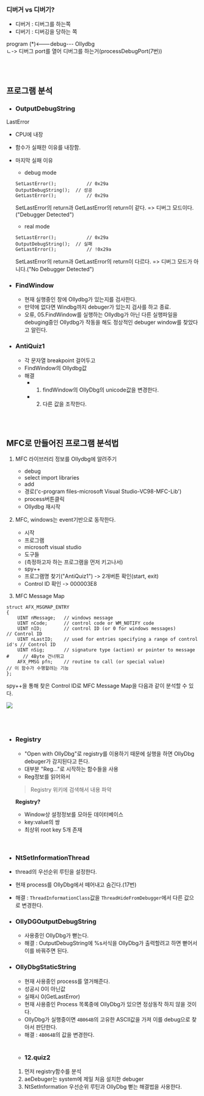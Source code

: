 ### 디버거 vs 디버기?

- 디버거 : 디버그를 하는쪽
- 디버기 : 디버깅을 당하는 쪽

program (*)<---debug--- Ollydbg <br>
		ㄴ-> 디버그 port를 열어 디버그를 하는거(processDebugPort(7번))

<br><br>

## 프로그램 분석

- ### OutputDebugString

LastError
- CPU에 내장
- 함수가 실패한 이유를 내장함.
- 마지막 실패 이유

  - debug mode

  ```
  SetLastError();			// 0x29a
  OutputDebugString();	// 성공
  GetLastError();			// 0x29a
  ```

  SetLastError의 return과 GetLastError의 return이 같다. => 디버그 모드이다.("Debugger Detected")

  - real mode

  ```
  SetLastError();			// 0x29a
  OutputDebugString();	// 실패
  GetLastError();			// !0x29a
  ```

  SetLastError의 return과 GetLastError의 return이 다르다. => 디버그 모드가 아니다.("No Debugger Detected")

- ### FindWindow

  - 현재 실행중인 창에 Ollydbg가 있는지를 검사한다.
  - 만약에 없다면 Windbg까지 debuger가 있는지 검사를 하고 종료.
  - 오류, 05.FindWindow를 실행하는 Ollydbg가 아닌 다른 실행파일을 debuging중인 Ollydbg가 작동을 해도 정상적인 debuger window를 찾았다고 알린다.

- ### AntiQuiz1

  - 각 문자열 breakpoint 걸어두고
  - FindWindow의 Ollydbg값
  - 해결
    - 1. findWindow의 OllyDbg의 unicode값을 변경한다.
    - 2. 다른 값을 조작한다.

<br><br>

## MFC로 만들어진 프로그램 분석법

1. MFC 라이브러리 정보를 Ollydbg에 알려주기
	- debug
	- select import libraries
	- add
	- 경로('c-program files-microsoft Visual Studio-VC98-MFC-Lib')
	- process버튼클릭
	- Ollydbg 재시작
	
2. MFC, windows는 event기반으로 동작한다.
	- 시작
	- 프로그램
	- microsoft visual studio
	- 도구들
	- (측정하고자 하는 프로그램을 먼저 키고나서)
	- spy++
	- 프로그램명 찾기("AntiQuiz1") -> 2개버튼 확인(start, exit)
	- Control ID 확인 -> 000003E8
	
3. MFC Message Map
```
struct AFX_MSGMAP_ENTRY
{
	UINT nMessage;   // windows message
	UINT nCode;      // control code or WM_NOTIFY code
	UINT nID;        // control ID (or 0 for windows messages)				// Control ID
	UINT nLastID;    // used for entries specifying a range of control id's	// Control ID
	UINT nSig;       // signature type (action) or pointer to message #		// 4Byte 건너뛰고
	AFX_PMSG pfn;    // routine to call (or special value)					// 이 함수가 수행할려는 기능
};
```

spy++을 통해 찾은 Control ID로 MFC Message Map을 다음과 같이 분석할 수 있다.

<img src="https://lh3.googleusercontent.com/j4U7MMSiMWFIL5rZGhWXV3fg0VvIdgCdmdJ5CzruEnJpjjDCBAHVjy4L7mFy7QeEUFm3VHnRxODrtJNdLTEryfa0t-_Zhm4ZzMdt7aMRYiyueWcbI8_CYeo4Xm9upwEsctAtsHgPDmGhD8gsCXYI9U8t2EUTj2J1CZaJ2Rn1eNBbjWz1Qg3T6uDXtyDc97ufp9WJI_OB-PyqHHaMKyhohfXw0z6hAXDlqAtutkqqtO7zYnV7ZXwreosrcuHwhfath7EC2iTHtvtWLeQtTl_eAJpugV7k_UJChprN19IcCwCUtL9oqJ5gqK7XeZX1NELZ_EpiIOkI8d6DSVqlAqCzj2dvS5C_n_RcnaxXsTNr09SZnPPCiRg4x-D3G0yDraHzGZvBYlo4RhPYGzpxh7KqVA0zQP0I-eQMSt3N7etbfhb_oCFiiK6so88EJ4fdaDk-pBI-hlujqxh171WRgtHnQHtnTQcT5C5YYDeQUN70psWsfhYs44avQPZ7kIHF9PEX0-x6Fb2-R3tsYobWLrtAVTBD0mRM2-8Fqjiv7aUtJP_TLQOKqSXhrtYhN6-PtbPAtdIon1-dlszyaOi47NSp63yJXhOt9qlnF9YSX6R-jLyYAOrnLdoComyRrpS57KF-zw_34harJb0NlvJFp1yZFPuJbi7XQG3YDP_YeKjEIu2zTimQCQPbjso=w958-h491-no" width-300px />

<br><br>

- ### Registry

  - "Open with OllyDbg"로 registry를 이용하기 때문에 실행을 하면 OllyDbg debuger가 감지된다고 뜬다.
  - 대부분 "Reg..."로 시작하는 함수들을 사용
  - Reg정보를 읽어와서
  
  > Registry 위키에 검색해서 내용 파악

  **Registry?**
  - Window상 설정정보를 모아둔 데이터베이스
  - key:value의 쌍
  - 최상위 root key 5개 존재
  
 <br>
 
 - ### NtSetInformationThread
 
  - thread의 우선순위 루틴을 설정한다.
  - 현재 process를 OllyDbg에서 떼어내고 숨긴다.(17번)
  - 해결 : `ThreadInformationClass`값을 `ThreadHideFromDebugger`에서 다른 값으로 변경한다.
  

- ### OllyDGOutputDebugString

  - 사용중인 OllyDbg가 뻗는다.
  - 해결 : OutputDebugString에 %s서식을 OllyDbg가 출력할려고 하면 뻗어서 이를 바꿔주면 된다.


- ### OllyDbgStaticString
  - 현재 사용중인 process를 열거해준다.
  - 성공시 0이 아닌값
  - 실패시 0(GetLastError)
  - 현재 사용중인 Process 목록중에 OllyDbg가 있으면 정상동작 하지 않을 것이다.
  - OllyDbg가 실행중이면 `4B064B`의 고유한 ASCII값을 가져 이를 debug으로 찾아서 판단한다.
  - 해결 : `4B064B`의 값을 변경한다.
  
  <br>
  
  - ### 12.quiz2
  1. 먼저 registry함수를 분석
  2. aeDebuger는 system에 제일 처음 설치한 debuger
  3. NtSetInformation 우선순위 루틴과 OllyDbg 뻗는 해결법을 사용한다.
  
